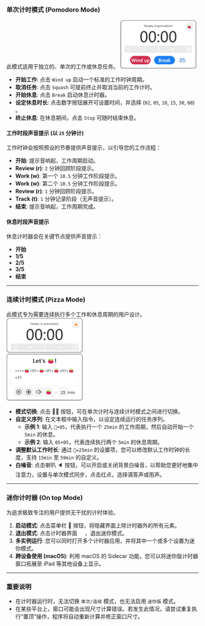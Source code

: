### **单次计时模式 (Pomodoro Mode)**

此模式适用于独立的、单次的工作或休息任务。
<img src="/pomodoro-mode.png" alt="Pomodoro Mode" width="200">

- **开始工作**: 点击 `Wind up` 启动一个标准的工作时钟周期。
- **取消任务**: 点击 `Squash` 可提前终止并取消当前的工作计时。
- **开始休息**: 点击 `Break` 启动休息计时器。
- **设定休息时长**: 点击数字按钮展开可设置时间，并选择 (`02`, `05`, `10`, `15`, `30`, `60`) 。
- **终止休息**: 在休息期间，点击 `Stop` 可随时结束休息。

#### **工作时段声音提示 (以 `25` 分钟计)**

工作时钟会按照预设的节奏提供声音提示，以引导您的工作流程：

- **开始**: 提示音响起，工作周期启动。
- **Review (r)**: `2` 分钟回顾阶段提示。
- **Work (w)**: 第一个 `10.5` 分钟工作阶段提示。
- **Work (w)**: 第二个 `10.5` 分钟工作阶段提示。
- **Review (r)**: `1` 分钟回顾阶段提示。
- **Track (t)**: `1` 分钟记录阶段（无声音提示）。
- **结束**: 提示音响起，工作周期完成。

#### **休息时段声音提示**

休息计时器会在关键节点提供声音提示：

- **开始**
- **1/5**
- **2/5**
- **3/5**
- **结束**

---

### **连续计时模式 (Pizza Mode)**

此模式专为需要连续执行多个工作和休息周期的用户设计。
<img src="/pizza-mode.png" alt="Pizza Mode" width="200">

- **模式切换**: 点击 🍅🍕 按钮，可在单次计时与连续计时模式之间进行切换。
- **自定义序列**: 在文本框中输入指令，以设定连续运行的任务序列。
  - **示例 1**: 输入 `🍅+05`，代表执行一个 `25min` 的工作周期，然后自动开始一个 `5min` 的休息。
  - **示例 2**: 输入 `05+05`，代表连续执行两个 `5min` 的休息周期。
- **调整默认工作时长**: 通过 `🍅=25min` 的设置项，您可以修改默认工作时钟的长度，支持 `15min` 至 `59min` 的自定义。
- **白噪音**: 点击喇叭 🔈 按钮，可以开启或关闭背景白噪音，以帮助您更好地集中注意力，设置与单次模式同步，点击红点，选择滴答声或雨声。

---

### **迷你计时器 (On top Mode)**

为追求极致专注的用户提供无干扰的计时体验。

1.  **启动模式**: 点击菜单栏 📌 按钮，将隐藏界面上除计时器外的所有元素。
2.  **退出模式**: 点击计时器界面 <img src="/icons/ArrowExpand24Regular.svg" width="16" height="16" style="display: inline-block; vertical-align: middle;">，退出迷你模式。
3.  **多实例运行**: 您可以同时打开多个计时器应用，并将其中一个或多个设置为迷你模式。
4.  **跨设备使用 (macOS)**: 利用 macOS 的 Sidecar 功能，您可以将迷你版计时器窗口拓展至 iPad 等其他设备上显示。

---

### **重要说明**

- 在计时器运行时，无法切换 `单次/连续` 模式，也无法启用 `迷你版` 模式。
- 在某些平台上，窗口可能会出现尺寸计算错误。若发生此情况，请尝试重复执行“置顶”操作，程序将自动重新计算并修正窗口尺寸。
